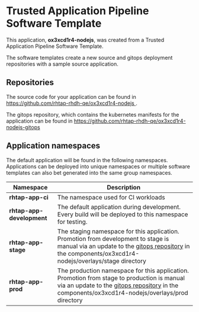 # Trusted Application Pipeline Software Template

This application, **ox3xcd1r4-nodejs**, was created from a Trusted Application Pipeline Software Template.

The software templates create a new source and gitops deployment repositories with a sample source application. 

## Repositories

The source code for your application can be found in [https://github.com/rhtap-rhdh-qe/ox3xcd1r4-nodejs ](https://github.com/rhtap-rhdh-qe/ox3xcd1r4-nodejs ).
 
The gitops repository, which contains the kubernetes manifests for the application can be found in 
[https://github.com/rhtap-rhdh-qe/ox3xcd1r4-nodejs-gitops ](https://github.com/rhtap-rhdh-qe/ox3xcd1r4-nodejs-gitops ) 

## Application namespaces 

The default application will be found in the following namespaces. Applications can be deployed into unique namespaces or multiple software templates can also bet generated into the same group namespaces.  

|  Namespace   |  Description   |  
| -------- | -------- |
| **rhtap-app-ci** | The namespace used for CI workloads |
| **rhtap-app-development** | The default application during development. Every build will be deployed to this namespace for testing. |
| **rhtap-app-stage** | The staging namespace for this application. Promotion from development to stage is manual via an update to the [gitops repository](https://github.com/rhtap-rhdh-qe/ox3xcd1r4-nodejs-gitops ) in the components/ox3xcd1r4-nodejs/overlays/stage directory |
| **rhtap-app-prod** | The production namespace for this application. Promotion from stage to production is manual via an update to the [gitops repository](https://github.com/rhtap-rhdh-qe/ox3xcd1r4-nodejs-gitops ) in the components/ox3xcd1r4-nodejs/overlays/prod directory |